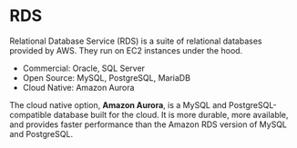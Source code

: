 # RDS

Relational Database Service (RDS) is a suite of relational databases provided by AWS. They run on EC2 instances under the hood.

 * Commercial: Oracle, SQL Server
 * Open Source: MySQL, PostgreSQL, MariaDB
 * Cloud Native: Amazon Aurora

The cloud native option, **Amazon Aurora**, is a MySQL and PostgreSQL-compatible database built for the cloud. It is more durable, more available, and provides faster performance than the Amazon RDS version of MySQL and PostgreSQL.